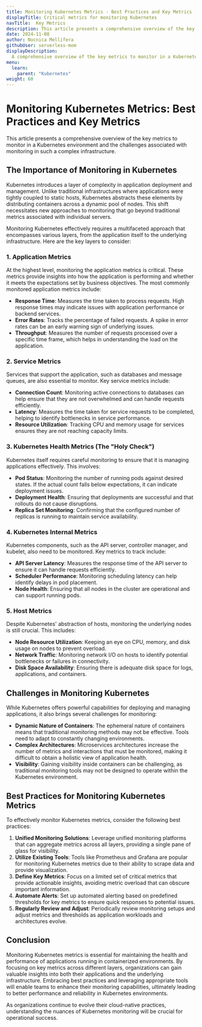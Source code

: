 ```yaml
---
title: Monitoring Kubernetes Metrics - Best Practices and Key Metrics
displayTitle: Critical metrics for monitoring Kubernetes
navTitle:  Key Metrics
description: This article presents a comprehensive overview of the key metrics to monitor in a Kubernetes environment and the challenges associated with monitoring in such a complex infrastructure.
date: 2024-11-08
author: Nocnica Mellifera
githubUser: serverless-mom
displayDescription: 
  A comprehensive overview of the key metrics to monitor in a Kubernetes environment and the challenges associated with monitoring in such a complex infrastructure.
menu:
  learn:
    parent: "Kubernetes"
weight: 60
---
```


# Monitoring Kubernetes Metrics: Best Practices and Key Metrics

This article presents a comprehensive overview of the key metrics to monitor in a Kubernetes environment and the challenges associated with monitoring in such a complex infrastructure.

## The Importance of Monitoring in Kubernetes

Kubernetes introduces a layer of complexity in application deployment and management. Unlike traditional infrastructures where applications were tightly coupled to static hosts, Kubernetes abstracts these elements by distributing containers across a dynamic pool of nodes. This shift necessitates new approaches to monitoring that go beyond traditional metrics associated with individual servers.

Monitoring Kubernetes effectively requires a multifaceted approach that encompasses various layers, from the application itself to the underlying infrastructure. Here are the key layers to consider:

### 1. Application Metrics

At the highest level, monitoring the application metrics is critical. These metrics provide insights into how the application is performing and whether it meets the expectations set by business objectives. The most commonly monitored application metrics include:

- **Response Time**: Measures the time taken to process requests. High response times may indicate issues with application performance or backend services.
- **Error Rates**: Tracks the percentage of failed requests. A spike in error rates can be an early warning sign of underlying issues.
- **Throughput**: Measures the number of requests processed over a specific time frame, which helps in understanding the load on the application.

### 2. Service Metrics

Services that support the application, such as databases and message queues, are also essential to monitor. Key service metrics include:

- **Connection Count**: Monitoring active connections to databases can help ensure that they are not overwhelmed and can handle requests efficiently.
- **Latency**: Measures the time taken for service requests to be completed, helping to identify bottlenecks in service performance.
- **Resource Utilization**: Tracking CPU and memory usage for services ensures they are not reaching capacity limits.

### 3. Kubernetes Health Metrics (The "Holy Check")

Kubernetes itself requires careful monitoring to ensure that it is managing applications effectively. This involves:

- **Pod Status**: Monitoring the number of running pods against desired states. If the actual count falls below expectations, it can indicate deployment issues.
- **Deployment Health**: Ensuring that deployments are successful and that rollouts do not cause disruptions.
- **Replica Set Monitoring**: Confirming that the configured number of replicas is running to maintain service availability.

### 4. Kubernetes Internal Metrics

Kubernetes components, such as the API server, controller manager, and kubelet, also need to be monitored. Key metrics to track include:

- **API Server Latency**: Measures the response time of the API server to ensure it can handle requests efficiently.
- **Scheduler Performance**: Monitoring scheduling latency can help identify delays in pod placement.
- **Node Health**: Ensuring that all nodes in the cluster are operational and can support running pods.

### 5. Host Metrics

Despite Kubernetes' abstraction of hosts, monitoring the underlying nodes is still crucial. This includes:

- **Node Resource Utilization**: Keeping an eye on CPU, memory, and disk usage on nodes to prevent overload.
- **Network Traffic**: Monitoring network I/O on hosts to identify potential bottlenecks or failures in connectivity.
- **Disk Space Availability**: Ensuring there is adequate disk space for logs, applications, and containers.

## Challenges in Monitoring Kubernetes

While Kubernetes offers powerful capabilities for deploying and managing applications, it also brings several challenges for monitoring:

- **Dynamic Nature of Containers**: The ephemeral nature of containers means that traditional monitoring methods may not be effective. Tools need to adapt to constantly changing environments.
- **Complex Architectures**: Microservices architectures increase the number of metrics and interactions that must be monitored, making it difficult to obtain a holistic view of application health.
- **Visibility**: Gaining visibility inside containers can be challenging, as traditional monitoring tools may not be designed to operate within the Kubernetes environment.

## Best Practices for Monitoring Kubernetes Metrics

To effectively monitor Kubernetes metrics, consider the following best practices:

1. **Unified Monitoring Solutions**: Leverage unified monitoring platforms that can aggregate metrics across all layers, providing a single pane of glass for visibility.
2. **Utilize Existing Tools**: Tools like Prometheus and Grafana are popular for monitoring Kubernetes metrics due to their ability to scrape data and provide visualization.
3. **Define Key Metrics**: Focus on a limited set of critical metrics that provide actionable insights, avoiding metric overload that can obscure important information.
4. **Automate Alerts**: Set up automated alerting based on predefined thresholds for key metrics to ensure quick responses to potential issues.
5. **Regularly Review and Adjust**: Periodically review monitoring setups and adjust metrics and thresholds as application workloads and architectures evolve.

## Conclusion

Monitoring Kubernetes metrics is essential for maintaining the health and performance of applications running in containerized environments. By focusing on key metrics across different layers, organizations can gain valuable insights into both their applications and the underlying infrastructure. Embracing best practices and leveraging appropriate tools will enable teams to enhance their monitoring capabilities, ultimately leading to better performance and reliability in Kubernetes environments.

As organizations continue to evolve their cloud-native practices, understanding the nuances of Kubernetes monitoring will be crucial for operational success.